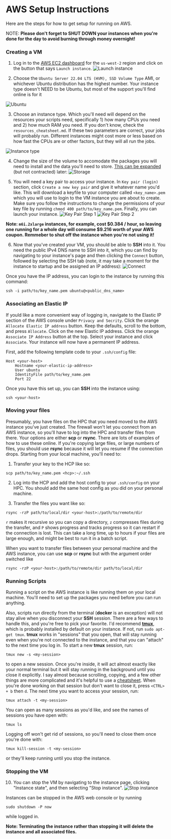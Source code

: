# AWS Setup Instructions #

Here are the steps for how to get setup for running on AWS.

NOTE: __Please don't forget to SHUT DOWN your instances when you're done for the day to avoid burning through money overnight!__

### Creating a VM ###

1. Log in to the [AWS EC2 dashboard](https://us-west-2.console.aws.amazon.com/ec2/home?region=us-west-2#Home) for the `us-west-2` region and click on the button that says `Launch instance`.
![Launch instance](figs/launch_instance.png?raw=true)

2. Choose the `Ubuntu Server 22.04 LTS (HVM), SSD Volume Type` AMI, or whichever Ubuntu distribution has the highest number. Your instance type doesn't NEED to be Ubuntu, but most of the support you'll find online is for it

![Ubuntu](figs/ubuntu.png?raw=true)

3. Choose an instance type. Which you'll need will depend on the resources your scripts need, specifically 1) how many CPUs you need and 2) how much RAM you need. If you don't know, check the `resources_cheatsheet.md`. If these two parameters are correct, your jobs will probably run. Different instances might cost more or less based on how fast the CPUs are or other factors, but they will all run the jobs.

![Instance type](figs/instance_type.png?raw=true)

4. Change the size of the volume to accomodate the packages you will need to install and the data you'll need to store. [This can be expanded](https://docs.aws.amazon.com/AWSEC2/latest/UserGuide/requesting-ebs-volume-modifications.html) (but not contracted) later:
![Storage](figs/storage.png?raw=true)

5. You will need a key pair to access your instance. In `Key pair (login)` section, click `Create a new key pair` and give it whatever name you'd like. This will download a keyfile to your computer called `<key_name>.pem` which you will use to login to the VM instance you are about to create. Make sure you follow the instructions to change the permissions of your key file by running `chmod 400 path/to/key_name.pem`. Finally, you can launch your instance.
![Key Pair Step 1](figs/keypair_step1.png)
![Key Pair Step 2](figs/keypair_step2.png)

__Note: `m6i.2xlarge` instances, for example, cost $0.384 / hour, so leaving one running for a whole day will consume $9.216 worth of your AWS coupon. Remmeber to shut off the instance when you're not using it!__

6. Now that you've created your VM, you should be able to __SSH__ into it. You need the public IPv4 DNS name to SSH into it, which you can find by navigating to your instance's page and then clicking the `Connect` button, followed by selecting the SSH tab (note, it may take a moment for the instance to startup and be assigned an IP address):
![Connect](figs/connect.png?raw=true)

Once you have the IP address, you can login to the instance by running this command:
~~~~
ssh -i path/to/key_name.pem ubuntu@<public_dns_name>
~~~~

### Associating an Elastic IP ###

If yould like a more convenient way of logging in, navigate to the Elastic IP section of the AWS console under `Privacy and Secrity`. Click the orange `Allocate Elastic IP address` button. Keep the defaults, scroll to the bottom, and press `Allocate`. Click on the new Elastic IP address. Click the orange `Associate IP Address` button at the top. Select your instance and click `Associate`. Your instance will now have a permanent IP address.

First, add the following template code to your `.ssh/config` file:

```
Host <your-host>
    Hostname <your-elastic-ip-address>
    User ubuntu
    IdentityFile path/to/key_name.pem 
    Port 22
```

Once you have this set up, you can __SSH__ into the instance using:
~~~~
ssh <your-host>
~~~~

### Moving your files ###
Presumably, you have files on the HPC that you need moved to the AWS instance you've just created. The firewall won't let you connect from an AWS instance, so you'll have to log into the HPC and transfer files from there. Your options are either __scp__ or __rsync__. There are lots of examples of how to use these online. If you're copying large files, or large numbers of files, you should use __rsync__ because it will let you resume if the connection drops. Starting from your local machine, you'll need to:

1. Transfer your key to the HCP like so:
~~~
scp path/to/key_name.pem <hcp>:~/.ssh
~~~

2. Log into the HCP and add the host config to your `.ssh/config` on your HPC. You should add the same host config as you did on your personal machine.

3. Transfer the files you want like so:
~~~
rsync -rzP path/to/local/dir <your-host>:/path/to/remote/dir
~~~
`r` makes it recursive so you can copy a directory, `z` compresses files during the transfer, and `P` shows progress and tracks progress so it can restart if the connection is lost. This can take a long time, up to hours if your files are large enough, and might be best to run it in a batch script.

When you want to transfer files between your personal machine and the AWS instance, you can use __scp__ or __rsync__ but with the argument order switched like
~~~
rsync -rzP <your-host>:/path/to/remote/dir path/to/local/dir
~~~

### Running Scripts ###

Running a script on the AWS instance is like running them on your local machine. You'll need to set up the packages you need before you can run anything.

Also, scripts run directly from the terminal (__docker__ is an exception) will not stay alive when you disconnect your __SSH__ session. There are a few ways to handle this, and you're free to pick your favorite. I'd recommend [__tmux__](https://github.com/tmux/tmux/wiki), which is probably installed by default on your instance. If not, run `sudo apt-get tmux`. __tmux__ works in "sessions" that you open, that will stay running even when you're not connected to the instance, and that you can "attach" to the next time you log in. To start a new __tmux__ session, run:
~~~
tmux new -s <my-session>
~~~
to open a new session. Once you're inside, it will act almost exactly like your normal terminal but it will stay running in the background until you close it explicitly. I say almost because scrolling, copying, and a few other things are more complicated and it's helpful to use a [cheatsheet](https://tmuxcheatsheet.com/). When you're done working on that session but don't want to close it, press `<CTRL> + b` then `d`. The next time you want to access your session, run:
~~~
tmux attach -t <my-session>
~~~
You can open as many sessions as you'd like, and see the names of sessions you have open with:
~~~
tmux ls
~~~
Logging off won't get rid of sessions, so you'll need to close them once you're done with:
~~~
tmux kill-session -t <my-session>
~~~
or they'll keep running until you stop the instance.

### Stopping the VM ###

10. You can stop the VM by navigating to the instance page, clicking "Instance state", and then selecting "Stop instance".
![Stop instance](figs/stop_instance.png?raw=true)

Instances can be stopped in the AWS web console or by running 
~~~
sudo shutdown -P now
~~~
while logged in.

__Note: Terminating the instance rather than stopping it will delete the instance and all associated files.__

